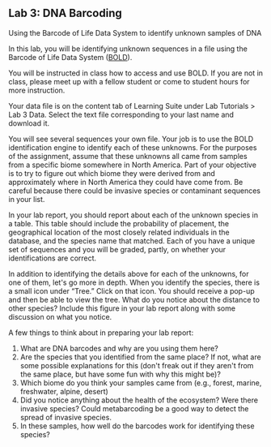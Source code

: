 ## Lab 3: DNA Barcoding

Using the Barcode of Life Data System to identify unknown samples of DNA

In this lab, you will be identifying unknown sequences in a file using the Barcode of Life Data System ([BOLD](boldsystems.org)).

You will be instructed in class how to access and use BOLD. If you are not in class, please meet up with a fellow student or come to student hours for more instruction.

Your data file is on the content tab of Learning Suite under Lab Tutorials > Lab 3 Data. Select the text file corresponding to your last name and download it.

You will see several sequences your own file. Your job is to use the BOLD identification engine to identify each of these unknowns. For the purposes of the assignment, assume that these unknowns all came from samples from a specific biome somewhere in North America. Part of your objective is to try to figure out which biome they were derived from and approximately where in North America they could have come from. Be careful because there could be invasive species or contaminant sequences in your list.

In your lab report, you should report about each of the unknown species in a table. This table should include the probability of placement, the geographical location of the most closely related individuals in the database, and the species name that matched. Each of you have a unique set of sequences and you will be graded, partly, on whether your identifications are correct.

In addition to identifying the details above for each of the unknowns, for one of them, let's go more in depth. When you identify the species, there is a small icon under “Tree.” Click on that icon. You should receive a pop-up and then be able to view the tree. What do you notice about the distance to other species? Include this figure in your lab report along with some discussion on what you notice.

A few things to think about in preparing your lab report:
1.	What are DNA barcodes and why are you using them here?
2.	Are the species that you identified from the same place? If not, what are some possible explanations for this (don't freak out if they aren't from the same place, but have some fun with why this might be)?
3.	Which biome do you think your samples came from (e.g., forest, marine, freshwater, alpine, desert)
4.	Did you notice anything about the health of the ecosystem? Were there invasive species? Could metabarcoding be a good way to detect the spread of invasive species.
5.	In these samples, how well do the barcodes work for identifying these species?
